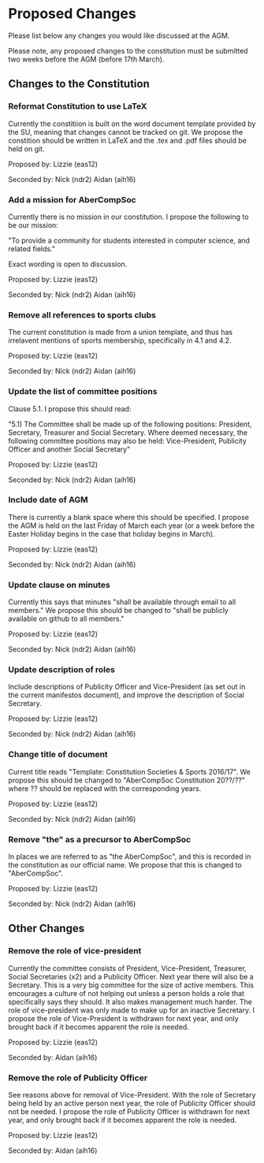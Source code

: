 # Proposed Changes
Please list below any changes you would like discussed at the AGM. 

Please note, any proposed changes to the constitution must be submitted two 
weeks before the AGM (before 17th March).

## Changes to the Constitution

### Reformat Constitution to use LaTeX
Currently the constitiion is built on the word document template provided by
the SU, meaning that changes cannot be tracked on git. We propose the constition
should be written in LaTeX and the .tex and .pdf files should be held on git.

Proposed by: Lizzie (eas12)

Seconded by: Nick (ndr2)
             Aidan (aih16)

### Add a mission for AberCompSoc
Currently there is no mission in our constitution. I propose the following 
to be our mission:

"To provide a community for students interested in computer science, and 
related fields."

Exact wording is open to discussion.

Proposed by: Lizzie (eas12)

Seconded by: Nick (ndr2)
             Aidan (aih16)

### Remove all references to sports clubs 
The current constitution is made from a union template, and thus has irrelavent 
mentions of sports membership, specifically in 4.1 and 4.2.

Proposed by: Lizzie (eas12)

Seconded by: Nick (ndr2)
             Aidan (aih16)

### Update the list of committee positions 
Clause 5.1. I propose this should read:

"5.1) The Committee shall be made up of the following positions: President, Secretary, Treasurer and Social Secretary. Where deemed necessary, the following committee positions may also be held: Vice-President, Publicity Officer and another Social Secretary"

Proposed by: Lizzie (eas12)

Seconded by: Nick (ndr2)
             Aidan (aih16)

### Include date of AGM
There is currently a blank space where this should be specified. I propose 
the AGM is held on the last Friday of March each year (or a week before the 
Easter Holiday begins in the case that holiday begins in March).

Proposed by: Lizzie (eas12)

Seconded by: Nick (ndr2)
             Aidan (aih16)

### Update clause on minutes
Currently this says that minutes "shall be available through email to all members." We propose this should be changed to "shall be publicly available on github to all members."

Proposed by: Lizzie (eas12)

Seconded by: Nick (ndr2)
             Aidan (aih16)

### Update description of roles
Include descriptions of Publicity Officer and Vice-President (as set out in the current manifestos document), and improve the description of Social Secretary.

Proposed by: Lizzie (eas12)

Seconded by: Nick (ndr2)
             Aidan (aih16)

### Change title of document
Current title reads "Template: Constitution Societies & Sports 2016/17".
We propose this should be changed to "AberCompSoc Constitution 20??/??" where
?? should be replaced with the corresponding years. 

Proposed by: Lizzie (eas12)

Seconded by: Nick (ndr2)
             Aidan (aih16)

### Remove "the" as a precursor to AberCompSoc
In places we are referred to as "the AberCompSoc", and this is recorded in the constitution as our official name. We propose that this is changed to "AberCompSoc".

Proposed by: Lizzie (eas12)

Seconded by: Nick (ndr2)
             Aidan (aih16)

<!--- Example:
###Update aim of society
Currently there is no listed aim, this section is currently blank.

Proposed by: Bob (abc12)
Seconded by: Alice (xyz89)
--->

## Other Changes

### Remove the role of vice-president
Currently the committee consists of President, Vice-President, Treasurer, Social Secretaries (x2) and a Publicity Officer. Next year there will also be a Secretary. This is a very big committee for the size of active members. This encourages a culture of not helping out unless a person holds a role that specifically says they should. It also makes management much harder. The role of vice-president was only made to make up for an inactive Secretary. I propose the role of Vice-President is withdrawn for next year, and only brought back if it becomes apparent the role is needed.

Proposed by: Lizzie (eas12)

Seconded by: Aidan (aih16)

### Remove the role of Publicity Officer
See reasons above for removal of Vice-President. With the role of Secretary being held by an active person next year, the role of Publicity Officer should not be needed. I propose the role of Publicity Officer is withdrawn for next year, and only brought back if it becomes apparent the role is needed.

Proposed by: Lizzie (eas12)

Seconded by: Aidan (aih16)
